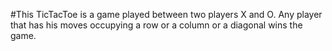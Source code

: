 #This TicTacToe is a game played between two players X and O. Any player that has his moves occupying a row or a column or a diagonal wins the game. 

